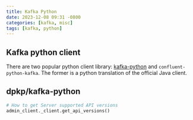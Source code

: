 ```yaml
---
title: Kafka Python
date: 2023-12-08 09:31 -0800
categories: [kafka, misc]
tags: [kafka, python]
---
```


## Kafka python client

There are two popular python client library:
[kafka-python](https://github.com/dpkp/kafka-python) and
`confluent-python-kafka`. The former is a python translation of the official
Java client.

## dpkp/kafka-python

```python
# How to get Server supported API versions
admin_client._client.get_api_versions()


```
